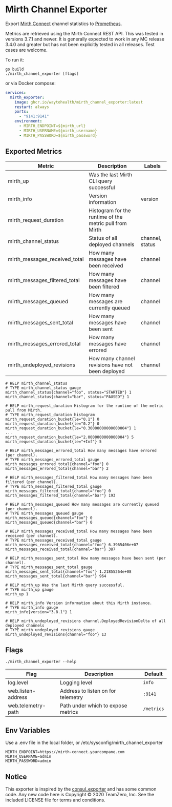 # Mirth Channel Exporter

Export [Mirth Connect](https://en.wikipedia.org/wiki/Mirth_Connect) channel
statistics to [Prometheus](https://prometheus.io).

Metrics are retrieved using the Mirth Connect REST API. This was tested in versions 3.7.1 and newer. It is generally expected to work in any MC release 3.4.0 and greater but has not been explicitly tested in all releases. Test cases are welcome.

To run it:

    go build
    ./mirth_channel_exporter [flags]

or via Docker compose:
```yaml
services:
  mirth_exporter:
    image: ghcr.io/waytohealth/mirth_channel_exporter:latest
    restart: always
    ports:
      - "9141:9141"
    environment:
      - MIRTH_ENDPOINT=${mirth_url}
      - MIRTH_USERNAME=${mirth_username}
      - MIRTH_PASSWORD=${mirth_password}
```

## Exported Metrics
| Metric                        | Description                                             | Labels          |
|-------------------------------|---------------------------------------------------------|-----------------|
| mirth_up                      | Was the last Mirth CLI query successful                 |                 |
| mirth_info                    | Version information                                     | version         |
| mirth_request_duration        | Histogram for the runtime of the metric pull from Mirth |                 |
| mirth_channel_status          | Status of all deployed channels                         | channel, status |
| mirth_messages_received_total | How many messages have been received                    | channel         |
| mirth_messages_filtered_total | How many messages have been filtered                    | channel         |
| mirth_messages_queued         | How many messages are currently queued                  | channel         |
| mirth_messages_sent_total     | How many messages have been sent                        | channel         |
| mirth_messages_errored_total  | How many messages have errored                          | channel         |
| mirth_undeployed_revisions    | How many channel revisions have not been deployed       | channel         | 

```
# HELP mirth_channel_status
# TYPE mirth_channel_status gauge
mirth_channel_status{channel="foo", status="STARTED"} 1
mirth_channel_status{channel="bar", status="PAUSED"} 1

# HELP mirth_request_duration Histogram for the runtime of the metric pull from Mirth.
# TYPE mirth_request_duration histogram
mirth_request_duration_bucket{le="0.1"} 0
mirth_request_duration_bucket{le="0.2"} 0
mirth_request_duration_bucket{le="0.30000000000000004"} 1
...
mirth_request_duration_bucket{le="2.0000000000000004"} 5
mirth_request_duration_bucket{le="+Inf"} 5

# HELP mirth_messages_errored_total How many messages have errored (per channel).
# TYPE mirth_messages_errored_total gauge
mirth_messages_errored_total{channel="foo"} 0
mirth_messages_errored_total{channel="bar"} 2

# HELP mirth_messages_filtered_total How many messages have been filtered (per channel).
# TYPE mirth_messages_filtered_total gauge
mirth_messages_filtered_total{channel="foo"} 0
mirth_messages_filtered_total{channel="bar"} 193

# HELP mirth_messages_queued How many messages are currently queued (per channel).
# TYPE mirth_messages_queued gauge
mirth_messages_queued{channel="foo"} 0
mirth_messages_queued{channel="bar"} 0

# HELP mirth_messages_received_total How many messages have been received (per channel).
# TYPE mirth_messages_received_total gauge
mirth_messages_received_total{channel="foo"} 6.3965406e+07
mirth_messages_received_total{channel="bar"} 387

# HELP mirth_messages_sent_total How many messages have been sent (per channel).
# TYPE mirth_messages_sent_total gauge
mirth_messages_sent_total{channel="foo"} 1.21855264e+08
mirth_messages_sent_total{channel="bar"} 964

# HELP mirth_up Was the last Mirth query successful.
# TYPE mirth_up gauge
mirth_up 1

# HELP mirth_info Version information about this Mirth instance.
# TYPE mirth_info gauge
mirth_info{version="3.8.1"} 1

# HELP mirth_undeployed_revisions channel.DeployedRevisionDelta of all deployed channels
# TYPE mirth_undeployed_revisions gauge
mirth_undeployed_revisions{channel="foo"} 13
```

## Flags
    ./mirth_channel_exporter --help

| Flag | Description | Default |
| ---- | ----------- | ------- |
| log.level | Logging level | `info` |
| web.listen-address | Address to listen on for telemetry | `:9141` |
| web.telemetry-path | Path under which to expose metrics | `/metrics` |

## Env Variables

Use a .env file in the local folder, or /etc/sysconfig/mirth_channel_exporter
```
MIRTH_ENDPOINT=https://mirth-connect.yourcompane.com
MIRTH_USERNAME=admin
MIRTH_PASSWORD=admin
```

## Notice

This exporter is inspired by the [consul_exporter](https://github.com/prometheus/consul_exporter)
and has some common code. Any new code here is Copyright &copy; 2020 TeamZero, Inc. See the included
LICENSE file for terms and conditions.
